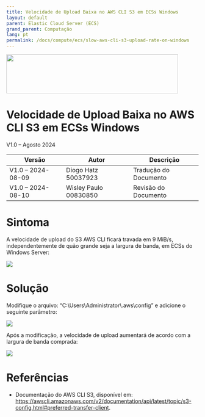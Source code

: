 ```yaml
---
title: Velocidade de Upload Baixa no AWS CLI S3 em ECSs Windows
layout: default
parent: Elastic Cloud Server (ECS)
grand_parent: Computação
lang: pt
permalink: /docs/compute/ecs/slow-aws-cli-s3-upload-rate-on-windows
---
```

<img width="450px" height="102px" src="https://console-static.huaweicloud.com/static/authui/20210202115135/public/custom/images/logo-en.svg">

# Velocidade de Upload Baixa no AWS CLI S3 em ECSs Windows

V1.0 – Agosto 2024

| **Versão**        | **Autor**             | **Descrição**        |
| ----------------- | --------------------- | -------------------- |
| V1.0 – 2024-08-09 | Diogo Hatz 50037923   | Tradução do Documento|
| V1.0 – 2024-08-10 | Wisley Paulo 00830850 | Revisão do Documento |

# Sintoma

A velocidade de upload do S3 AWS CLI ficará travada em 9 MiB/s, independentemente
de quão grande seja a largura de banda, em ECSs do Windows Server:

![](/huaweicloud-knowledge-base/assets/images/ECS-Slow-AWS-CLI-S3-Upload-Windows/media/image1.png)

# Solução

Modifique o arquivo: “C:\\Users\\Administrator\\.aws\\config” e adicione o
seguinte parâmetro:

![](/huaweicloud-knowledge-base/assets/images/ECS-Slow-AWS-CLI-S3-Upload-Windows/media/image2.png)

Após a modificação, a velocidade de upload aumentará de acordo com a largura de banda comprada:

![](/huaweicloud-knowledge-base/assets/images/ECS-Slow-AWS-CLI-S3-Upload-Windows/media/image3.png)

# Referências

- Documentação do AWS CLI S3, disponível em:
    <https://awscli.amazonaws.com/v2/documentation/api/latest/topic/s3-config.html#preferred-transfer-client>.
